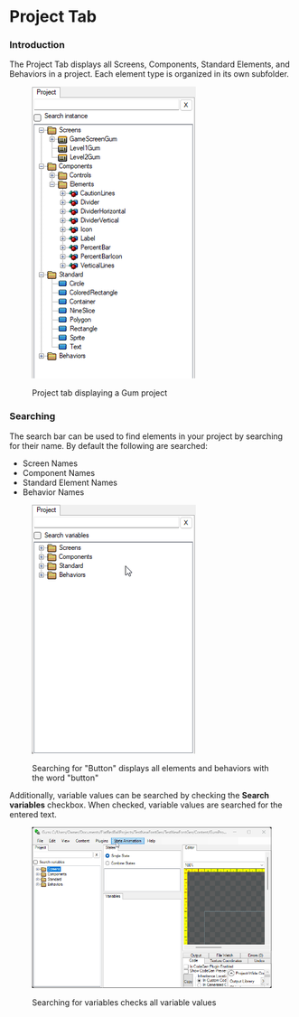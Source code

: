 # Project Tab

### Introduction

The Project Tab displays all Screens, Components, Standard Elements, and Behaviors in a project. Each element type is organized in its own subfolder.

<figure><img src=".gitbook/assets/image (98).png" alt=""><figcaption><p>Project tab displaying a Gum project</p></figcaption></figure>

### Searching

The search bar can be used to find elements in your project by searching for their name. By default the following are searched:

* Screen Names
* Component Names
* Standard Element Names
* Behavior Names

<figure><img src=".gitbook/assets/10_10 15 43.gif" alt=""><figcaption><p>Searching for "Button" displays all elements and behaviors with the word "button" </p></figcaption></figure>

Additionally, variable values can be searched by checking the **Search variables** checkbox. When checked, variable values are searched for the entered text.

<figure><img src=".gitbook/assets/10_10 17 12.gif" alt=""><figcaption><p>Searching for variables checks all variable values</p></figcaption></figure>
